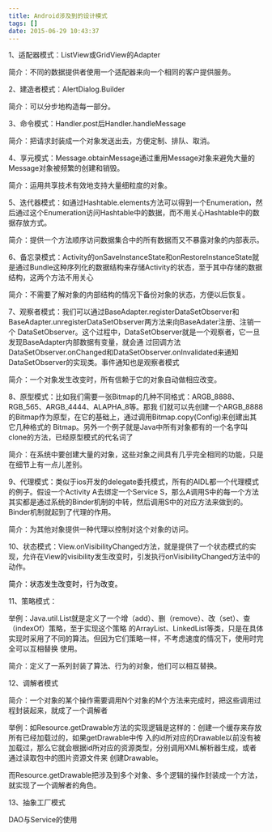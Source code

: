 ```yaml
---
title: Android涉及到的设计模式
tags: []
date: 2015-06-29 10:43:37
---
```


<div id="article_content" class="article_content">

1、适配器模式：ListView或GridView的Adapter

简介：不同的数据提供者使用一个适配器来向一个相同的客户提供服务。

 

2、建造者模式：AlertDialog.Builder

简介：可以分步地构造每一部分。
<!-- more -->
 

3、命令模式：Handler.post后Handler.handleMessage

简介：把请求封装成一个对象发送出去，方便定制、排队、取消。

 

4、享元模式：Message.obtainMessage通过重用Message对象来避免大量的Message对象被频繁的创建和销毁。

简介：运用共享技术有效地支持大量细粒度的对象。

 

5、迭代器模式：如通过Hashtable.elements方法可以得到一个Enumeration，然后通过这个Enumeration访问Hashtable中的数据，而不用关心Hashtable中的数据存放方式。

简介：提供一个方法顺序访问数据集合中的所有数据而又不暴露对象的内部表示。

 

6、备忘录模式：Activity的onSaveInstanceState和onRestoreInstanceState就是通过Bundle这种序列化的数据结构来存储Activity的状态，至于其中存储的数据结构，这两个方法不用关心

简介：不需要了解对象的内部结构的情况下备份对象的状态，方便以后恢复。

 

7、观察者模式：我们可以通过BaseAdapter.registerDataSetObserver和
BaseAdapter.unregisterDataSetObserver两方法来向BaseAdater注册、注销一个
DataSetObserver。这个过程中，DataSetObserver就是一个观察者，它一旦发现BaseAdapter内部数据有变量，就会通
过回调方法DataSetObserver.onChanged和DataSetObserver.onInvalidated来通知
DataSetObserver的实现类。事件通知也是观察者模式

简介：一个对象发生改变时，所有信赖于它的对象自动做相应改变。

 

8、原型模式：比如我们需要一张Bitmap的几种不同格式：ARGB_8888、RGB_565、ARGB_4444、ALAPHA_8等。那我
们就可以先创建一个ARGB_8888的Bitmap作为原型，在它的基础上，通过调用Bitmap.copy(Config)来创建出其它几种格式的
Bitmap。另外一个例子就是Java中所有对象都有的一个名字叫clone的方法，已经原型模式的代名词了

简介：在系统中要创建大量的对象，这些对象之间具有几乎完全相同的功能，只是在细节上有一点儿差别。

 

9、代理模式：类似于ios开发的delegate委托模式，所有的AIDL都一个代理模式的例子。假设一个Activity 
A去绑定一个Service 
S，那么A调用S中的每一个方法其实都是通过系统的Binder机制的中转，然后调用S中的对应方法来做到的。Binder机制就起到了代理的作用。

简介：为其他对象提供一种代理以控制对这个对象的访问。

 

10、状态模式：View.onVisibilityChanged方法，就是提供了一个状态模式的实现，允许在View的visibility发生改变时，引发执行onVisibilityChanged方法中的动作。

<span style="color:#000000">简介：状态发生改变时，行为改变。</span>

 

11、策略模式：

举例：Java.util.List就是定义了一个增（add）、删（remove）、改（set）、查（indexOf）策略，至于实现这个策略
的ArrayList、LinkedList等类，只是在具体实现时采用了不同的算法。但因为它们策略一样，不考虑速度的情况下，使用时完全可以互相替换
使用。

简介：定义了一系列封装了算法、行为的对象，他们可以相互替换。

 

12、调解者模式

简介：一个对象的某个操作需要调用N个对象的M个方法来完成时，把这些调用过程封装起来，就成了一个调解者

举例：如Resource.getDrawable方法的实现逻辑是这样的：创建一个缓存来存放所有已经加载过的，如果getDrawable中传
入的id所对应的Drawable以前没有被加载过，那么它就会根据id所对应的资源类型，分别调用XML解析器生成，或者通过读取包中的图片资源文件来
创建Drawable。

而Resource.getDrawable把涉及到多个对象、多个逻辑的操作封装成一个方法，就实现了一个调解者的角色。

 

13、抽象工厂模式

DAO与Service的使用
</div>